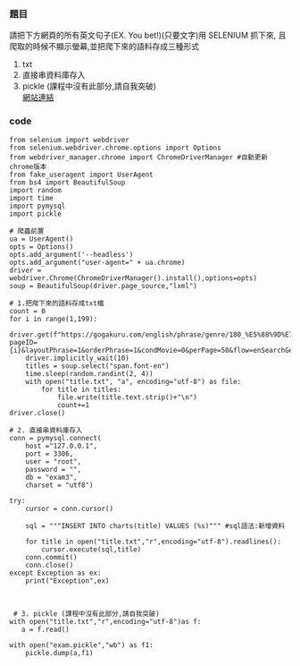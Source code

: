 ### 題目
請把下方網頁的所有英文句子(EX. You bet!)(只要文字)用 SELENIUM 抓下來,
且爬取的時候不顯示螢幕,並把爬下來的語料存成三種形式
1. txt
2. 直接串資料庫存入
3. pickle (課程中沒有此部分,請自我突破)<br>
[網站連結](https://gogakuru.com/english/phrase/genre/180_%E5%88%9D%E7%B4%9A%E3%83%AC%E3%83%99%E3%83%AB.html?layoutPhrase=1&orderPhrase=1&condMovie=0&flow=enSearchGenre&condGenre=180&perPage=50)

### code
```
from selenium import webdriver
from selenium.webdriver.chrome.options import Options
from webdriver_manager.chrome import ChromeDriverManager #自動更新chrome版本
from fake_useragent import UserAgent
from bs4 import BeautifulSoup
import random
import time
import pymysql
import pickle

# 爬蟲前置
ua = UserAgent()
opts = Options()
opts.add_argument('--headless')
opts.add_argument("user-agent=" + ua.chrome)
driver = webdriver.Chrome(ChromeDriverManager().install(),options=opts)
soup = BeautifulSoup(driver.page_source,"lxml")

# 1.把爬下來的語料存成txt檔
count = 0
for i in range(1,199):
    driver.get(f"https://gogakuru.com/english/phrase/genre/180_%E5%88%9D%E7%B4%9A%E3%83%AC%E3%83%99%E3%83%AB.html?pageID={i}&layoutPhrase=1&orderPhrase=1&condMovie=0&perPage=50&flow=enSearchGenre&condGenre=180")
    driver.implicitly_wait(10)
    titles = soup.select("span.font-en")
    time.sleep(random.randint(2, 4))
    with open("title.txt", "a", encoding="utf-8") as file:
        for title in titles:
            file.write(title.text.strip()+"\n")
            count+=1
driver.close()

# 2. 直接串資料庫存入
conn = pymysql.connect(
    host ="127.0.0.1",
    port = 3306,
    user = "root",
    password = "",
    db = "exam3",
    charset = "utf8")

try:
    cursor = conn.cursor()

    sql = """INSERT INTO charts(title) VALUES (%s)""" #sql語法:新增資料

    for title in open("title.txt","r",encoding="utf-8").readlines():
        cursor.execute(sql,title)
    conn.commit()
    conn.close()
except Exception as ex:
    print("Exception",ex)



 # 3. pickle (課程中沒有此部分,請自我突破)
with open("title.txt","r",encoding="utf-8")as f:
   a = f.read()

with open("exam.pickle","wb") as f1:
    pickle.dump(a,f1)
```
